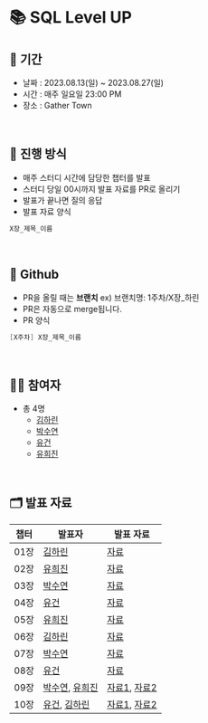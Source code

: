 # 📚 SQL Level UP


## 📅 기간
- 날짜 : 2023.08.13(일) ~ 2023.08.27(일)
- 시간 : 매주 일요일 23:00 PM
- 장소 : Gather Town

<br>

## 📜 진행 방식

- 매주 스터디 시간에 담당한 챕터를 발표
- 스터디 당일 00시까지 발표 자료를 PR로 올리기 
- 발표가 끝나면 질의 응답
- 발표 자료 양식
```java
X장_제목_이름
```

<br>

## 🐙 Github

- PR을 올릴 때는 **브랜치** ex) 브랜치명: 1주차/X장_하린
- PR은 자동으로 merge됩니다.
- PR 양식
```java
[X주차] X장_제목_이름
```


<br>

## 🙋🏻 참여자

- 총 4명
  - [김하린](https://github.com/kimhalin)
  - [박수연](https://github.com/PARK-Su-yeon)
  - [유건](https://github.com/youKeon)
  - [유희진](https://github.com/yu-heejin)

<br>

## 🗂️ 발표 자료

| 챕터  | 발표자 | 발표 자료 |
|-----|-----|-------|
| 01장 | [김하린](https://github.com/kimhalin) | [자료](https://github.com/Dev-Books-Master-Study/sql-levelup/blob/main/1%EC%9E%A5_DBMS%20%EC%95%84%ED%82%A4%ED%85%8D%EC%B2%98_%EA%B9%80%ED%95%98%EB%A6%B0.md)
| 02장 | [유희진](https://github.com/yu-heejin) | [자료](https://github.com/Dev-Books-Master-Study/sql-levelup/blob/main/2%EC%9E%A5_SQL%20%EA%B8%B0%EC%B4%88_%EC%9C%A0%ED%9D%AC%EC%A7%84.md)
| 03장 | [박수연](https://github.com/PARK-Su-yeon) | [자료](https://github.com/Dev-Books-Master-Study/sql-levelup/blob/main/3%EC%9E%A5_SQL%EC%9D%98%20%EC%A1%B0%EA%B1%B4%20%EB%B6%84%EA%B8%B0_%EB%B0%95%EC%88%98%EC%97%B0.md)
| 04장 | [유건](https://github.com/youKeon) | [자료](https://github.com/Dev-Books-Master-Study/sql-levelup/blob/main/4%EC%9E%A5_%EC%A7%91%EC%95%BD%EA%B3%BC%20%EC%9E%90%EB%A5%B4%EA%B8%B0_%EC%9C%A0%EA%B1%B4.md)
| 05장 | [유희진](https://github.com/yu-heejin) | [자료](https://github.com/Dev-Books-Master-Study/sql-levelup/blob/main/5%EC%9E%A5_%EB%B0%98%EB%B3%B5%EB%AC%B8_%EC%9C%A0%ED%9D%AC%EC%A7%84.md)
| 06장 | [김하린](https://github.com/kimhalin) | [자료](https://github.com/Dev-Books-Master-Study/sql-levelup/blob/main/6%EC%9E%A5_%EA%B2%B0%ED%95%A9_%EA%B9%80%ED%95%98%EB%A6%B0.md)
| 07장 | [박수연](https://github.com/PARK-Su-yeon) | [자료](https://github.com/Dev-Books-Master-Study/sql-levelup/blob/main/7%EC%9E%A5_%EC%84%9C%EB%B8%8C%EC%BF%BC%EB%A6%AC_%EB%B0%95%EC%88%98%EC%97%B0.md)
| 08장 | [유건](https://github.com/youKeon) | [자료](https://github.com/Dev-Books-Master-Study/sql-levelup/blob/main/8%EC%9E%A5_SQL%EC%9D%98%20%EC%88%9C%EC%84%9C_%EC%9C%A0%EA%B1%B4.md)
| 09장 | [박수연](https://github.com/PARK-Su-yeon), [유희진](https://github.com/yu-heejin) | [자료1](https://github.com/Dev-Books-Master-Study/sql-levelup/blob/main/9%EC%9E%A5_%EA%B0%B1%EC%8B%A0%EA%B3%BC%20%EB%8D%B0%EC%9D%B4%ED%84%B0%EB%AA%A8%EB%8D%B8_%EB%B0%95%EC%88%98%EC%97%B0.md), [자료2](https://github.com/Dev-Books-Master-Study/sql-levelup/blob/main/9%EC%9E%A5_%EA%B0%B1%EC%8B%A0%EA%B3%BC%20%EB%8D%B0%EC%9D%B4%ED%84%B0%20%EB%AA%A8%EB%8D%B8_%EC%9C%A0%ED%9D%AC%EC%A7%84.md)
| 10장 | [유건](https://github.com/youKeon), [김하린](https://github.com/kimhalin) | [자료1](https://github.com/Dev-Books-Master-Study/sql-levelup/blob/main/10%EC%9E%A5_%EC%9D%B8%EB%8D%B1%EC%8A%A4%20%EC%82%AC%EC%9A%A9_%EC%9C%A0%EA%B1%B4.md), [자료2](https://github.com/Dev-Books-Master-Study/sql-levelup/blob/main/10%EC%9E%A5_%EC%9D%B8%EB%8D%B1%EC%8A%A4%20%EC%82%AC%EC%9A%A9_%EA%B9%80%ED%95%98%EB%A6%B0.md)

